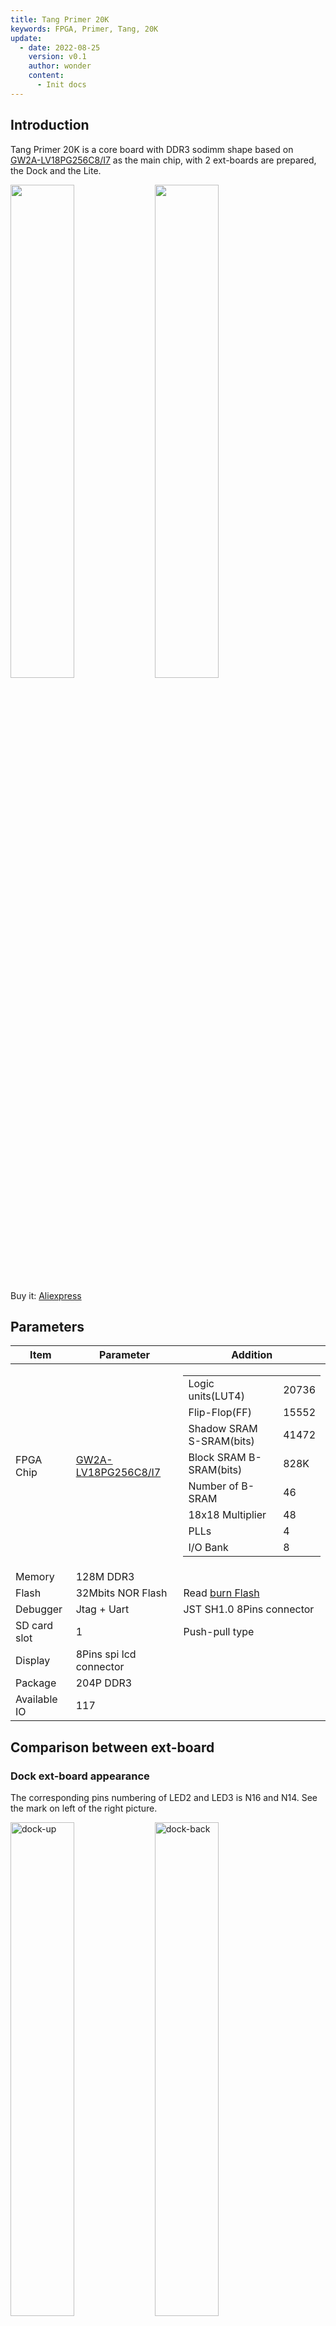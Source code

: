 ```yaml
---
title: Tang Primer 20K
keywords: FPGA, Primer, Tang, 20K
update:
  - date: 2022-08-25
    version: v0.1
    author: wonder
    content:
      - Init docs
---
```


## Introduction

Tang Primer 20K is a core board with DDR3 sodimm shape based on [GW2A-LV18PG256C8/I7](https://www.gowinsemi.com/en/product/detail/38/) as the main chip, with 2 ext-boards are prepared, the Dock and the Lite.

<div>
    <img src="./assets/20k_front.png" width=45%>
    <img src="./assets/20k_back.png" width=45%>
</div>

Buy it: [Aliexpress](https://www.aliexpress.com/item/1005004653308809.html)

## Parameters

<table>
	<thead>
		<tr>
			<th style="text-align:center">Item</th>
			<th style="text-align:center">Parameter</th>
			<th style="text-align:center">Addition</th>
		</tr>
	</thead>
	<tbody>
		<tr>
			<td style="text-align:left">FPGA Chip</td>
			<td style="text-align:left"><a href="https://www.gowinsemi.com/en/product/detail/38/">GW2A-LV18PG256C8/I7</a>
			</td>
			<td style="text-align:left">
				<table>
					<tr>
						<td>Logic units(LUT4)</td>
						<td>20736</td>
					</tr>
					<tr>
						<td>Flip-Flop(FF)</td>
						<td>15552</td>
					</tr>
					<tr>
						<td>Shadow SRAM S-SRAM(bits)</td>
						<td>41472</td>
					</tr>
					<tr>
						<td>Block SRAM B-SRAM(bits)</td>
						<td>828K</td>
					</tr>
					<tr>
						<td>Number of B-SRAM</td>
						<td>46</td>
					</tr>
					<tr>
						<td>18x18 Multiplier</td>
						<td>48</td>
					</tr>
					<tr>
						<td>PLLs</td>
						<td>4</td>
					</tr>
					<tr>
						<td>I/O Bank</td>
						<td>8</td>
					</tr>
				</table>
			</td>
		</tr>
		<tr>
			<td style="text-align:left">Memory</td>
			<td style="text-align:left">128M DDR3</td>
			<td style="text-align:left"></td>
		</tr>
		<tr>
			<td style="text-align:left">Flash</td>
			<td style="text-align:left">32Mbits NOR Flash</td>
			<td style="text-align:left">Read <a href="#burn_flash">burn Flash</a></td>
		</tr>
		<tr>
			<td style="text-align:left">Debugger</td>
			<td style="text-align:left">Jtag + Uart</td>
			<td style="text-align:left">JST SH1.0 8Pins connector</td>
		</tr>
		<tr>
			<td style="text-align:left">SD card slot</td>
			<td style="text-align:left">1</td>
			<td style="text-align:left">Push-pull type</td>
		</tr>
		<tr>
			<td style="text-align:left">Display</td>
			<td style="text-align:left">8Pins spi lcd connector</td>
			<td style="text-align:left"></td>
		</tr>
		<tr>
			<td style="text-align:left">Package</td>
			<td style="text-align:left">204P DDR3</td>
			<td style="text-align:left"></td>
		</tr>
		<tr>
			<td style="text-align:left">Available IO</td>
			<td style="text-align:left">117</td>
			<td style="text-align:left"></td>
		</tr>
	</tbody>
</table>

## Comparison between ext-board

### Dock ext-board appearance

The corresponding pins numbering of LED2 and LED3 is N16 and N14. See the mark on left of the right picture.

<div>
<img src="./../../../zh/tang/tang-primer-20k/assets/dock-up.png" alt="dock-up" width=45%>
<img src="./../../../zh/tang/tang-primer-20k/assets/dock-back.png" alt="dock-back" width=45%>
</div>

### Lite ext-board appearance

The corresponding pin numbering between R8 and P9 is P8. See the mark on the top left of the right picture.

<div>
<img src="./../../../zh/tang/tang-primer-20k/assets/lite-up.png" alt="lite-up" width=45%>
<img src="./../../../zh/tang/tang-primer-20k/assets/lite-back.png" alt="lite-back" width=45%>
</div>

### Comparison between peripherals of ext-board

<table>
	<thead>
		<tr>
			<th rowspan="2" colspan="2">Item</th>
			<th colspan="2">Dock</th>
			<th colspan="1">Lite</th>
		</tr>
		<tr>
			<th>Number</th>
			<th>Addition</th>
			<th>Number</th>
		</tr>
	</thead>
	<body>
		<tr>
			<td colspan="2">RGB Interface</td>
			<td>1</td>
			<td>RGB565 40P FPC Connector</td>
			<td></td>
		</tr>
		<tr>
			<td colspan="2">DVP Interface</td>
			<td>1</td>
			<td>24P FPC Connector</td>
			<td></td>
		</tr>
		<tr>
			<td colspan="2">Mic array Interface</td>
			<td>1</td>
			<td>10P FPC Connector</td>
			<td></td>
		</tr>
		<tr>
			<td colspan="2">Touch Interface</td>
			<td>1</td>
			<td>6P FPC Connector</td>
			<td></td>
		</tr>
		<tr>
			<td colspan="2">PMOD Interface</td>
			<td>4</td>
			<td></td>
			<td>4</td>
		</tr>
		<tr>
			<td colspan="2">3.5mm headphone Jack</td>
			<td>1</td>
			<td>LPA4809MSF driver</td>
			<td></td>
		</tr>
		<tr>
			<td colspan="2">DIP switch</td>
			<td>1</td>
			<td>5P DIP switch</td>
			<td></td>
		</tr>
		<tr>
			<td colspan="2">Slide switch</td>
			<td>1</td>
			<td>Switch USB function</td>
			<td>2</td>
		</tr>
		<tr>
			<td style="white-space:nowrap" rowspan="2">Type-C</td>
			<td style="white-space:nowrap">USB-JTAG&UART</td>
			<td>1</td>
			<td>Onboard BL702 used to download bitstream file and provide serial communication</td>
			<td></td>
		</tr>
		<tr>
			<td style="white-space:nowrap">User-defined USB</td>
			<td>1</td>
			<td>USB3317 with Slide switch to change USB Interface function</td>
			<td></td>
		</tr>
		<tr>
			<td colspan="2">Wireless antenna</td>
			<td>1</td>
			<td>BL702 wireless function</td>
			<td></td>
		</tr>
		<tr>
			<td colspan="2">Key</td>
			<td>6</td>
			<td>One used for burning BL702,<br>five for Users</td>
			<td>2</td>
		</tr>
		<tr>
			<td colspan="2">LED</td>
			<td>6</td>
			<td></td>
			<td></td>
		</tr>
		<tr>
			<td colspan="2">HDMI Interface</td>
			<td>1</td>
			<td></td>
			<td></td>
		</tr>
		<tr>
			<td colspan="2">Ethernet Interface</td>
			<td>1</td>
			<td>RTL8201F</td>
			<td></td>
		</tr>
		<tr>
			<td colspan="2">RGB LED</td>
			<td>1</td>
			<td>WS2812</td>
			<td></td>
		</tr>
	</body>
</table>

## Hardware information

- [Datasheet](https://dl.sipeed.com/shareURL/TANG/Primer_20K/01_Specification)
- [Schematic](https://dl.sipeed.com/shareURL/TANG/Primer_20K/02_Schematic)
- [Bit map](https://dl.sipeed.com/shareURL/TANG/Primer_20K/03_Bit_number_map)
- [Net Length](https://dl.sipeed.com/shareURL/TANG/Primer_20K/04_Net_Length)
- [Dimension](https://dl.sipeed.com/shareURL/TANG/Primer_20K/05_Dimensional_drawing)
- [Core board package](https://dl.sipeed.com/shareURL/TANG/Primer_20K/06_Footprint) (KICAD)

- [Chip manual](https://dl.sipeed.com/shareURL/TANG/Primer_20K/07_Chip_manual)
- [3D model](https://dl.sipeed.com/shareURL/TANG/Primer_20K/08_Dimensions)

## User guide

`Install IDE` -> `Learn coding programmer` -> `Read Tutorial` -> `Program by yourself` -> `Read more official documents`

1. Install IDE: [Click me](./../common-doc/install-the-ide.md).

2. Visit [Start to use](https://wiki.sipeed.com/hardware/en/tang/tang-primer-20k/start.html) to avoid some problems, and we can start coding for FPGA there.

3. After coding for FPGA, if you think it difficult, here we collect some useful learning resource.
   + Online FPGA tutorial: [Verilog](https://www.asic-world.com/verilog/index.html)
   + Online Verilog exercise：[HDLBits](https://hdlbits.01xz.net/wiki/Main_Page)

	If you have trouble using IDE, we have packed all documents about IDE, visit [Download station](https://dl.sipeed.com/shareURL/TANG/Primer_20K/07_Chip_manual/EN/General%20Guide) and download what you need.

## Reference examples summary

### Examples

github ：https://github.com/sipeed/TangPrimer-20K-example

### Tutorial

- Lite ext-board blink ：[Click me](./examples/lite/blink.md)
<!-- - Dock ext-board examples summary : [Click me](./example.md) -->
- Dock ext-board blink : [Click me](./examples/led.md) 

## Communication

- **Reddit** : [reddit.com/r/GowinFPGA/](reddit.com/r/GowinFPGA/)
- **Telegram** : [t.me/sipeed](t.me/sipeed)
- Leave message in the end of this page
- Business email : [support@sipeed.com](support@sipeed.com)

## Additional message

The default bank voltage of bank 0、bank 1、bank 7 on the core board is 3.3V, so their bank IO voltage is 3.3V output. If you want to custom the input IO bank voltage, please remove R5 and R9, see Assembly [Click me](https://dl.sipeed.com/shareURL/TANG/Primer_20K/03_Bit_number_map) to see where is R5 and R9.

![io_vltage](./../../../zh/tang/tang-primer-20k/assets/io_vltage.png)

And the corresponding golden finger on core board are as following:

![sodimm_voltage](./../../../zh/tang/tang-primer-20k/assets/sodimm_voltage.png)

## Questions

### Dock ext-board not work

For 20K Dock kits, it's necessary to enable the core board before using debugger debug the chip, just put the 1 switch on the dip switch down, otherwise LED0 and LED1 are on and core board dose not work.

| Enable Core Board | Disable state | Additional comments |
| --- | --- | --- |
|<img src="./../../../zh/tang/tang-primer-20k/assets/start/switch_1_on.png" alt="switch_1_on" width=100%>|<img src="./../../../zh/tang/tang-primer-20k/assets/start/reset_led_on.png" alt="reset_led_on" width=100%> | When disabled, the LDE0 and LED1 is on, and core board doesn't work.|

### How to burn into flash {#burn_flash}

Do following configurations:

<img src="./../../../zh/tang/tang-primer-20k/assets/flash_mode.png" alt="flash_mode" width=75%>

### No reaction after burning or phenomenon is wrong

Make sure you hace selected right device, and all parameters are the same as following.

<img src="./../../../zh/tang/tang-primer-20k/assets/device_choose.png" alt="device_choose" width=75%>

Then make sure your code logic is right and your 

### Successfully burned once, but can't burn after that

Note that the description is there was a successful Flash burnt one time.

In this case, the default reason is that the wrong Dual-Purpose pin is enabled and the debugger can no longer scan the FPGA's JTAG. You can short pin 1 and pin 4 of Flash, by which the chip cannot read FLASH normally when it is powered on.

![flash_cs](./../../../zh/tang/tang-primer-20k/assets/flash_cs.png)

Besides, if you have dock ext-board, this can be solved by the enable pin of dip switch. Here art the steps

Firstlt, enable the core board, put the 1 switch on the dip switch down, then do something (like burning fpga or erasing FPGA) in Programmer application, when the progress bar shows, switch the 1 switch on the dip switch up and down, after which you will find the progress bar works and finish your operations on fpga.

<table>
	<tr>
		<td><img src="./assets/start/switch_1_on.png" alt="switch_1_on"></td>
		<td> Enable the core board first </td>
	</tr>
	<tr>
		<td><img src="./assets/start/progress_bar.jpg" alt="progress_bar"></td>
		<td> Do operation on board, when progress bar shows, switch the 1 switch on the dip switch up and down</td>
	</tr>
	<tr>
		<td>
		<img src="./assets/start/switch_1_off.jpg" alt="switch_1_off" witdh="25%">
		<img src="./assets/start/switch_1_on.png" alt="switch_1_on" witdh="25%">
		</td>
		<td> put the 1 switch on the dip switch up and down </td>
	</tr>
	<tr>
		<td><img src="./assets/start/progress_bar_running.jpg" alt="progress_bar_running"><img src="./assets/start/progress_bar_finishing.jpg" alt="progress_bar_finishing"></td>
		<td> Progress bar works and finish your operations on fpga </td>
	</tr>
</table>

### Visit [Questions](./../common-doc/questions.md) for more